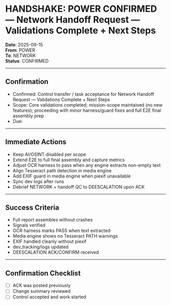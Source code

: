 # HANDSHAKE: POWER CONFIRMED — Network Handoff Request — Validations Complete + Next Steps
**Date**: 2025-09-15  
**From**: POWER  
**To**: NETWORK  
**Status**: CONFIRMED

---

## Confirmation
- Confirmed: Control transfer / task acceptance for Network Handoff Request — Validations Complete + Next Steps
- Scope: Core validations completed; mission-scope maintained (no new features); proceeding with minor harness/guard fixes and full E2E final assembly prep
- Due: 

---

## Immediate Actions
- Keep AI/OSINT disabled per scope
- Extend E2E to full final assembly and capture metrics
- Adjust OCR harness to pass when any engine extracts non-empty text
- Align Tesseract path detection in media engine
- Add EXIF guard in media engine when piexif unavailable
- Sync dev logs after runs
- Debrief NETWORK + handoff QC to DEESCALATION upon ACK

---

## Success Criteria
- Full report assembles without crashes
- Signals verified
- OCR harness marks PASS when text extracted
- Media engine shows no Tesseract PATH warnings
- EXIF handled cleanly without piexif
- dev_tracking/logs updated
- DEESCALATION ACK/CONFIRM received

---

## Confirmation Checklist
- [ ] ACK was posted previously
- [ ] Change summary reviewed
- [ ] Control accepted and work started
